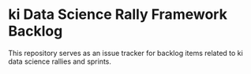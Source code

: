 # ki Data Science Rally Framework Backlog

This repository serves as an issue tracker for backlog items related to ki data science rallies and sprints.
